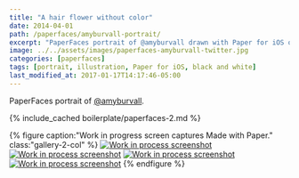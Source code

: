 ```yaml
---
title: "A hair flower without color"
date: 2014-04-01
path: /paperfaces/amyburvall-portrait/
excerpt: "PaperFaces portrait of @amyburvall drawn with Paper for iOS on an iPad."
image: ../../assets/images/paperfaces-amyburvall-twitter.jpg
categories: [paperfaces]
tags: [portrait, illustration, Paper for iOS, black and white]
last_modified_at: 2017-01-17T14:17:46-05:00
---
```


PaperFaces portrait of [@amyburvall](https://twitter.com/amyburvall).

{% include_cached boilerplate/paperfaces-2.md %}

{% figure caption:"Work in progress screen captures Made with Paper." class:"gallery-2-col" %}
[![Work in process screenshot](../../assets/images/paperfaces-amyburvall-process-1-600.jpg)](../../assets/images/paperfaces-amyburvall-process-1-lg.jpg)
[![Work in process screenshot](../../assets/images/paperfaces-amyburvall-process-2-600.jpg)](../../assets/images/paperfaces-amyburvall-process-2-lg.jpg)
[![Work in process screenshot](../../assets/images/paperfaces-amyburvall-process-3-600.jpg)](../../assets/images/paperfaces-amyburvall-process-3-lg.jpg)
[![Work in process screenshot](../../assets/images/paperfaces-amyburvall-process-4-600.jpg)](../../assets/images/paperfaces-amyburvall-process-4-lg.jpg)
{% endfigure %}
